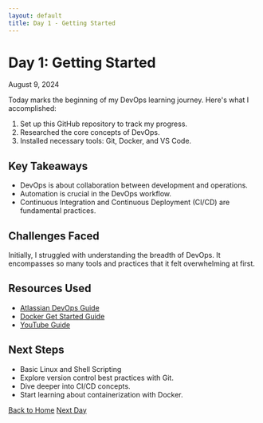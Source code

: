 ```yaml
---
layout: default
title: Day 1 - Getting Started
---
```


# Day 1: Getting Started

<div class="date">August 9, 2024</div>

Today marks the beginning of my DevOps learning journey. Here's what I accomplished:

1. Set up this GitHub repository to track my progress.
2. Researched the core concepts of DevOps.
3. Installed necessary tools: Git, Docker, and VS Code.

## Key Takeaways

<div class="takeaways">
  <ul>
    <li>DevOps is about collaboration between development and operations.</li>
    <li>Automation is crucial in the DevOps workflow.</li>
    <li>Continuous Integration and Continuous Deployment (CI/CD) are fundamental practices.</li>
  </ul>
</div>

## Challenges Faced

<div class="challenges">
  <p>Initially, I struggled with understanding the breadth of DevOps. It encompasses so many tools and practices that it felt overwhelming at first.</p>
</div>

## Resources Used

<div class="resources">
  <ul>
    <li><a href="https://www.atlassian.com/devops">Atlassian DevOps Guide</a></li>
    <li><a href="https://docs.docker.com/get-started/">Docker Get Started Guide</a></li>
    <li> <a href="https://youtube.com/playlist?list=PLdpzxOOAlwvIKMhk8WhzN1pYoJ1YU8Csa&si=okOhdeoRlaTeXk4H">YouTube Guide</a></li>
  </ul>
</div>

## Next Steps

<div class="next-steps">
  <ul>
    <li>Basic Linux and Shell Scripting </li>
    <li>Explore version control best practices with Git.</li>
    <li>Dive deeper into CI/CD concepts.</li>
    <li>Start learning about containerization with Docker.</li>
    
  </ul>
</div>

<div class="navigation">
  <a href="../index.html">Back to Home</a>
  <a href="./day-2.html">Next Day</a>
</div>